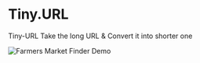 # Tiny.URL
Tiny-URL Take the long URL &amp; Convert it into shorter one

![Farmers Market Finder Demo](demo/https://raw.githubusercontent.com/mayurkoli128/Tiny.URL/master/demo/ezgif.com-optimize.gif)
